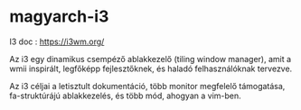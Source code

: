 # magyarch-i3

I3 doc : https://i3wm.org/

Az i3 egy dinamikus csempéző ablakkezelő (tiling window manager), amit a wmii inspirált, legfőképp fejlesztőknek, és haladó felhasználóknak tervezve.

Az i3 céljai a letisztult dokumentáció, több monitor megfelelő támogatása, fa-struktúrájú ablakkezelés, és több mód, ahogyan a vim-ben. 
